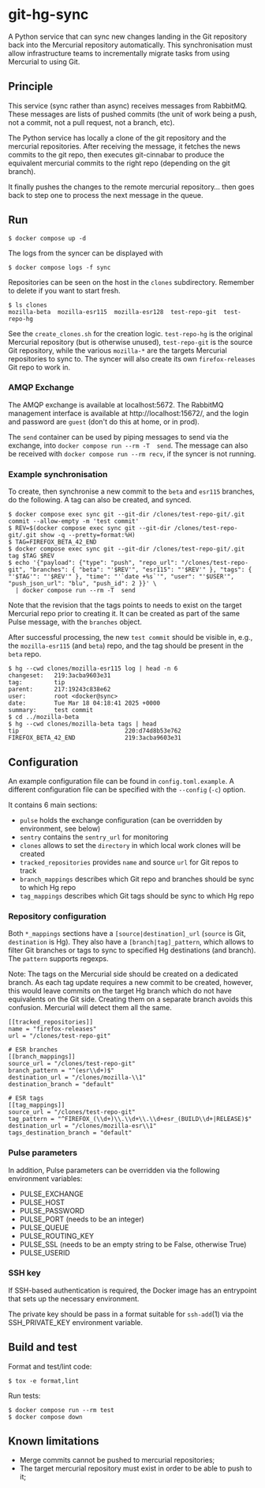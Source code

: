 # git-hg-sync

A Python service that can sync new changes landing in the Git repository back into the Mercurial repository
automatically.
This synchronisation must allow infrastructure teams to incrementally migrate tasks from
using Mercurial to using Git.

## Principle

This service (sync rather than async) receives messages from RabbitMQ. These messages are lists
of pushed commits (the unit of work being a push, not a commit, not a pull request, not a branch,
etc).

The Python service has locally a clone of the git repository and the mercurial repositories.
After receiving the message, it fetches the news commits to the git repo, then executes git-cinnabar
to produce the equivalent mercurial commits to the right repo (depending on the git branch).

It finally pushes the changes to the remote mercurial repository… then goes back to step one to
process the next message in the queue.

## Run

```console
$ docker compose up -d
```

The logs from the syncer can be displayed with

```console
$ docker compose logs -f sync
```

Repositories can be seen on the host in the `clones` subdirectory. Remember to delete if you want to start fresh.

```
$ ls clones
mozilla-beta  mozilla-esr115  mozilla-esr128  test-repo-git  test-repo-hg
```

See the `create_clones.sh` for the creation logic. `test-repo-hg` is the original Mercurial repository (but is otherwise unused), `test-repo-git` is the source Git repository, while the various `mozilla-*` are the targets Mercurial repositories to sync to. The syncer will also create its own `firefox-releases` Git repo to work in.

### AMQP Exchange

The AMQP exchange is available at localhost:5672. The RabbitMQ management interface is available at http://localhost:15672/, and the login and password are `guest` (don't do this at home, or in prod).

The `send` container can be used by piping messages to send via the exchange, into `docker compose run --rm -T  send`. The message can also be received with `docker compose run --rm recv`, if the syncer is not running.

### Example synchronisation

To create, then synchronise a new commit to the `beta` and `esr115` branches, do the following. A tag can also be created, and synced.

```console
$ docker compose exec sync git --git-dir /clones/test-repo-git/.git commit --allow-empty -m 'test commit'
$ REV=$(docker compose exec sync git --git-dir /clones/test-repo-git/.git show -q --pretty=format:%H)
$ TAG=FIREFOX_BETA_42_END
$ docker compose exec sync git --git-dir /clones/test-repo-git/.git tag $TAG $REV
$ echo '{"payload": {"type": "push", "repo_url": "/clones/test-repo-git", "branches": { "beta": "'$REV'", "esr115": "'$REV'" }, "tags": { "'$TAG'": "'$REV'" }, "time": "'`date +%s`'", "user": "'$USER'", "push_json_url": "blu", "push_id": 2 }}' \
  | docker compose run --rm -T  send
```

Note that the revision that the tags points to needs to exist on the target Mercurial repo prior to creating it. It can be created as part of the same Pulse message, with the `branches` object.

After successful processing, the new `test commit` should be visible in, e.g.,
the `mozilla-esr115` (and `beta`) repo, and the tag should be present in the `beta` repo.

```
$ hg --cwd clones/mozilla-esr115 log | head -n 6
changeset:   219:3acba9603e31
tag:         tip
parent:      217:19243c838e62
user:        root <docker@sync>
date:        Tue Mar 18 04:18:41 2025 +0000
summary:     test commit
$ cd ../mozilla-beta
$ hg --cwd clones/mozilla-beta tags | head
tip                              220:d74d8b53e762
FIREFOX_BETA_42_END              219:3acba9603e31
```

## Configuration

An example configuration file can be found in `config.toml.example`. A different
configuration file can be specified with the `--config` (`-c`) option.

It contains 6 main sections:

- `pulse` holds the exchange configuration (can be overridden by environment, see below)
- `sentry` contains the `sentry_url` for monitoring
- `clones` allows to set the `directory` in which local work clones will be created
- `tracked_repositories` provides `name` and source `url` for Git repos to track
- `branch_mappings` describes which Git repo and branches should be sync to which Hg repo
- `tag_mappings` describes which Git tags should be sync to which Hg repo

### Repository configuration

Both `*_mappings` sections have a `[source|destination]_url` (`source` is Git, `destination` is Hg). They also have a `[branch|tag]_pattern`, which allows to filter Git branches or tags to sync to specified Hg destinations (and branch). The `pattern` supports regexps.

Note: The tags on the Mercurial side should be created on a dedicated branch. As each tag update requires a new commit to be created, however, this would leave commits on the target Hg branch which do not have equivalents on the Git side. Creating them on a separate branch avoids this confusion. Mercurial will detect them all the same.

```
[[tracked_repositories]]
name = "firefox-releases"
url = "/clones/test-repo-git"

# ESR branches
[[branch_mappings]]
source_url = "/clones/test-repo-git"
branch_pattern = "^(esr\\d+)$"
destination_url = "/clones/mozilla-\\1"
destination_branch = "default"

# ESR tags
[[tag_mappings]]
source_url = "/clones/test-repo-git"
tag_pattern = "^FIREFOX_(\\d+)\\.\\d+\\.\\d+esr_(BUILD\\d+|RELEASE)$"
destination_url = "/clones/mozilla-esr\\1"
tags_destination_branch = "default"
```

### Pulse parameters

In addition, Pulse parameters can be overridden via the following environment
variables:

- PULSE_EXCHANGE
- PULSE_HOST
- PULSE_PASSWORD
- PULSE_PORT (needs to be an integer)
- PULSE_QUEUE
- PULSE_ROUTING_KEY
- PULSE_SSL (needs to be an empty string to be False, otherwise True)
- PULSE_USERID

### SSH key

If SSH-based authentication is required, the Docker image has an entrypoint that
sets up the necessary environment.

The private key should be pass in a format suitable for `ssh-add`(1) via the
SSH_PRIVATE_KEY environment variable.

## Build and test

Format and test/lint code:

```console
$ tox -e format,lint
```

Run tests:

```console
$ docker compose run --rm test
$ docker compose down
```

## Known limitations

- Merge commits cannot be pushed to mercurial repositories;
- The target mercurial repository must exist in order to be able to push to it;

